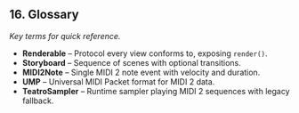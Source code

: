 ## 16. Glossary
_Key terms for quick reference._

- **Renderable** – Protocol every view conforms to, exposing `render()`.
- **Storyboard** – Sequence of scenes with optional transitions.
- **MIDI2Note** – Single MIDI 2 note event with velocity and duration.
- **UMP** – Universal MIDI Packet format for MIDI 2 data.
- **TeatroSampler** – Runtime sampler playing MIDI 2 sequences with legacy fallback.
